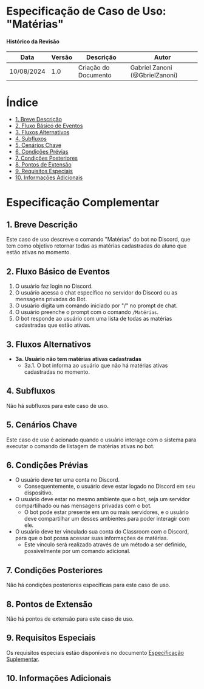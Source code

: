 # Especificação de Caso de Uso: "Matérias"

#### Histórico da Revisão
| Data       | Versão | Descrição               | Autor                          |
|------------|--------|-------------------------|--------------------------------|
| 10/08/2024 | 1.0    | Criação do Documento    | Gabriel Zanoni (@GbrielZanoni) |

# Índice

- [1. Breve Descrição](#1-breve-descricao)	
- [2. Fluxo Básico de Eventos](#2-fluxo-basico-de-eventos) 
- [3. Fluxos Alternativos](#3-fluxos-alternativos)
- [4. Subfluxos](#4-subfluxos)	
- [5. Cenários Chave](#5-cenarios-chave) 
- [6. Condições Prévias](#6-condicoes-previas)
- [7. Condições Posteriores](#7-condicoes-posteriores)
- [8. Pontos de Extensão](#8-pontos-de-extensao)
- [9. Requisitos Especiais](#9-requisitos-especiais)
- [10. Informações Adicionais](#10-informacoes-adicionais)

# Especificação Complementar

## 1. Breve Descrição 

Este caso de uso descreve o comando "Matérias" do bot no Discord, que tem como objetivo retornar todas as matérias cadastradas do aluno que estão ativas no momento.

## 2. Fluxo Básico de Eventos

1. O usuário faz login no Discord.
2. O usuário acessa o chat específico no servidor do Discord ou as mensagens privadas do Bot.
3. O usuário digita um comando iniciado por "/" no prompt de chat.
4. O usuário preenche o prompt com o comando `/Matérias`.
5. O bot responde ao usuário com uma lista de todas as matérias cadastradas que estão ativas.

## 3. Fluxos Alternativos

- **3a. Usuário não tem matérias ativas cadastradas**  
  - 3a.1. O bot informa ao usuário que não há matérias ativas cadastradas no momento.

## 4. Subfluxos

Não há subfluxos para este caso de uso.

## 5. Cenários Chave

Este caso de uso é acionado quando o usuário interage com o sistema para executar o comando de listagem de matérias ativas no bot.

## 6. Condições Prévias

- O usuário deve ter uma conta no Discord.
  - Consequentemente, o usuário deve estar logado no Discord em seu dispositivo.
- O usuário deve estar no mesmo ambiente que o bot, seja um servidor compartilhado ou nas mensagens privadas com o bot.
  - O bot pode estar presente em um ou mais servidores, e o usuário deve compartilhar um desses ambientes para poder interagir com ele.
- O usuário deve ter vinculado sua conta do Classroom com o Discord, para que o bot possa acessar suas informações de matérias.
  - Este vínculo será realizado através de um método a ser definido, possivelmente por um comando adicional.

## 7. Condições Posteriores

Não há condições posteriores específicas para este caso de uso.

## 8. Pontos de Extensão

Não há pontos de extensão para este caso de uso.

## 9. Requisitos Especiais

Os requisitos especiais estão disponíveis no documento [Especificação Suplementar](rup_supdoc.md).

## 10. Informações Adicionais

